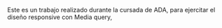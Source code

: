 Este es un trabajo realizado durante la cursada de ADA, para ejercitar el diseño responsive con Media query, 
